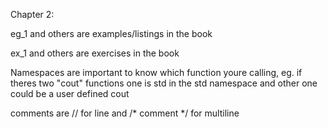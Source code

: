 Chapter 2:

eg_1 and others are examples/listings in the book

ex_1 and others are exercises in the book

Namespaces are important to know which function youre calling, eg. if theres two "cout" functions one is std in the std namespace and 
other one could be a user defined cout

comments are // for line and /* comment */ for multiline



